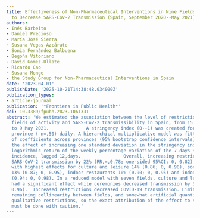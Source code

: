 ```yaml
---
title: Effectiveness of Non-Pharmaceutical Interventions in Nine Fields of Activity
  to Decrease SARS-CoV-2 Transmission (Spain, September 2020--May 2021)
authors:
- Inés Barbeito
- Daniel Precioso
- María José Sierra
- Susana Vegas-Azcárate
- Sonia Fernández Balbuena
- Begoña Vitoriano
- David Goméz-Ullate
- Ricardo Cao
- Susana Monge
- the Study Group for Non-Pharmaceutical Interventions in Spain
date: '2023-04-01'
publishDate: '2025-10-21T14:38:48.034000Z'
publication_types:
- article-journal
publication: '*Frontiers in Public Health*'
doi: 10.3389/fpubh.2023.1061331
abstract: 'We estimated the association between the level of restriction in nine different
  fields of activity and SARS-CoV-2 transmissibility in Spain, from 15 September 2020
  to 9 May 2021.              A stringency index (0--1) was created for each Spanish
  province ( n=,50) daily. A hierarchical multiplicative model was fitted. The median
  of coefficients across provinces (95% bootstrap confidence intervals) quantified
  the effect of increasing one standard deviation in the stringency index over the
  logarithmic return of the weekly percentage variation of the 7-days SARS-CoV-2 cumulative
  incidence, lagged 12,days.                Overall, increasing restrictions reduced
  SARS-CoV-2 transmission by 22% (RR,=,0.78; one-sided 95%CI: 0, 0.82) in 1 week,
  with highest effects for culture and leisure 14% (0.86; 0, 0.98), social distancing
  13% (0.87; 0, 0.95), indoor restaurants 10% (0.90; 0, 0.95) and indoor sports 6%
  (0.94; 0, 0.98). In a reduced model with seven fields, culture and leisure no longer
  had a significant effect while ceremonies decreased transmission by 5% (0.95; 0,
  0.96).  Increased restrictions decreased COVID-19 transmission. Limitations include
  remaining collinearity between fields, and somewhat artificial quantification of
  qualitative restrictions, so the exact attribution of the effect to specific areas
  must be done with caution.'
---
```


